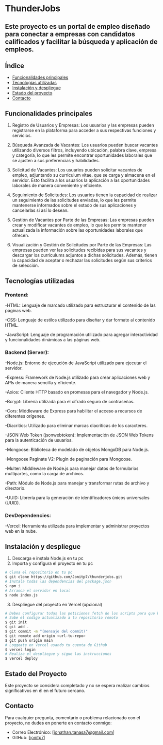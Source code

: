 # ThunderJobs

## Este proyecto es un portal de empleo diseñado para conectar a empresas con candidatos calificados y facilitar la búsqueda y aplicación de empleos.

## Índice

- [Funcionalidades principales](#Funcionalidades-principales)
- [Tecnologías utilizadas](#Tecnologías-utilizadas)
- [Instalación y despliegue](#Instalación-y-despliegue)
- [Estado del proyecto](#Estado-del-proyecto)
- [Contacto](#contacto)

## Funcionalidades principales

1. Registro de Usuarios y Empresas:
Los usuarios y las empresas pueden registrarse en la plataforma para acceder a sus respectivas funciones y servicios.

2. Búsqueda Avanzada de Vacantes:
Los usuarios pueden buscar vacantes utilizando diversos filtros, incluyendo ubicación, palabra clave, empresa y categoría, lo que les permite encontrar oportunidades laborales que se ajusten a sus preferencias y habilidades.

3. Solicitud de Vacantes:
Los usuarios pueden solicitar vacantes de empleo, adjuntando su curriculum vitae, que se carga y almacena en el servidor. Esto facilita a los usuarios la aplicación a las oportunidades laborales de manera conveniente y eficiente.

4. Seguimiento de Solicitudes:
Los usuarios tienen la capacidad de realizar un seguimiento de las solicitudes enviadas, lo que les permite mantenerse informados sobre el estado de sus aplicaciones y cancelarlas si así lo desean.

5. Gestión de Vacantes por Parte de las Empresas:
Las empresas pueden crear y modificar vacantes de empleo, lo que les permite mantener actualizada la información sobre las oportunidades laborales que ofrecen.

6. Visualización y Gestión de Solicitudes por Parte de las Empresas:
Las empresas pueden ver las solicitudes recibidas para sus vacantes y descargar los currículums adjuntos a dichas solicitudes. Además, tienen la capacidad de aceptar o rechazar las solicitudes según sus criterios de selección.

## Tecnologías utilizadas

### Frontend:

-HTML: Lenguaje de marcado utilizado para estructurar el contenido de las páginas web.

-CSS: Lenguaje de estilos utilizado para diseñar y dar formato al contenido HTML.

-JavaScript: Lenguaje de programación utilizado para agregar interactividad y funcionalidades dinámicas a las páginas web.

### Backend (Server):

-Node.js: Entorno de ejecución de JavaScript utilizado para ejecutar el servidor.

-Express: Framework de Node.js utilizado para crear aplicaciones web y APIs de manera sencilla y eficiente.

-Axios: Cliente HTTP basado en promesas para el navegador y Node.js.

-Bcrypt: Librería utilizada para el cifrado seguro de contraseñas.

-Cors: Middleware de Express para habilitar el acceso a recursos de diferentes orígenes.

-Diacritics: Utilizado para eliminar marcas diacríticas de los caracteres.

-JSON Web Token (jsonwebtoken): Implementación de JSON Web Tokens para la autenticación de usuarios.

-Mongoose: Biblioteca de modelado de objetos MongoDB para Node.js.

-Mongoose Paginate V2: Plugin de paginación para Mongoose.

-Multer: Middleware de Node.js para manejar datos de formularios multipartes, como la carga de archivos.

-Path: Módulo de Node.js para manejar y transformar rutas de archivo y directorio.

-UUID: Librería para la generación de identificadores únicos universales (UUID).

### DevDependencies:

-Vercel: Herramienta utilizada para implementar y administrar proyectos web en la nube.

## Instalación y despliegue

1. Descarga e instala Node.js en tu pc
2. Importa y configura el proyecto en tu pc
```bash
# Clona el repositorio en tu pc
$ git clone https://github.com/Jonitp7/thunderjobs.git
# Instala todas las dependencias del package.json
$ npm i
# Arranca el servidor en local
$ node index.js
```
3. Despliegue del proyecto en Vercel (opcional)

```bash
# Debes configurar todas las peticiones fetch de los scripts para que hagan las peticiones a la URL de tu dominio
# Sube el codigo actualizado a tu repositorio remoto
$ git init
$ git add .
$ git commit -m "(mensaje del commit)"
$ git remote add origin <url-tu-repo>
$ git push origin main
# Loggeate en Vercel usando tu cuenta de Github
$ vercel login
# Realiza el despliegue y sigue las instrucciones
$ vercel deploy
```

## Estado del Proyecto
Este proyecto se considera completado y no se espera realizar cambios significativos en él en el futuro cercano.

## Contacto

Para cualquier pregunta, comentario o problema relacionado con el proyecto, no dudes en ponerte en contacto conmigo:

- Correo Electrónico: [jonathan.tanasa7@gmail.com]
- GitHub: [[jonitp7](https://github.com/Jonitp7)]
